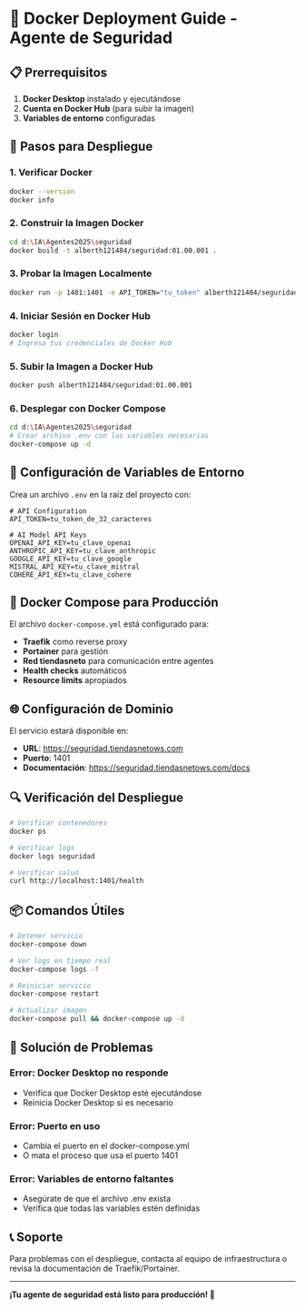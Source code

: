# 🐳 Docker Deployment Guide - Agente de Seguridad

## 📋 Prerrequisitos

1. **Docker Desktop** instalado y ejecutándose
2. **Cuenta en Docker Hub** (para subir la imagen)
3. **Variables de entorno** configuradas

## 🚀 Pasos para Despliegue

### 1. Verificar Docker
```bash
docker --version
docker info
```

### 2. Construir la Imagen Docker
```bash
cd d:\IA\Agentes2025\seguridad
docker build -t alberth121484/seguridad:01.00.001 .
```

### 3. Probar la Imagen Localmente
```bash
docker run -p 1401:1401 -e API_TOKEN="tu_token" alberth121484/seguridad:01.00.001
```

### 4. Iniciar Sesión en Docker Hub
```bash
docker login
# Ingresa tus credenciales de Docker Hub
```

### 5. Subir la Imagen a Docker Hub
```bash
docker push alberth121484/seguridad:01.00.001
```

### 6. Desplegar con Docker Compose
```bash
cd d:\IA\Agentes2025\seguridad
# Crear archivo .env con las variables necesarias
docker-compose up -d
```

## 🔧 Configuración de Variables de Entorno

Crea un archivo `.env` en la raíz del proyecto con:

```env
# API Configuration
API_TOKEN=tu_token_de_32_caracteres

# AI Model API Keys
OPENAI_API_KEY=tu_clave_openai
ANTHROPIC_API_KEY=tu_clave_anthropic
GOOGLE_API_KEY=tu_clave_google
MISTRAL_API_KEY=tu_clave_mistral
COHERE_API_KEY=tu_clave_cohere
```

## 🐳 Docker Compose para Producción

El archivo `docker-compose.yml` está configurado para:
- **Traefik** como reverse proxy
- **Portainer** para gestión
- **Red tiendasneto** para comunicación entre agentes
- **Health checks** automáticos
- **Resource limits** apropiados

## 🌐 Configuración de Dominio

El servicio estará disponible en:
- **URL**: https://seguridad.tiendasnetows.com
- **Puerto**: 1401
- **Documentación**: https://seguridad.tiendasnetows.com/docs

## 🔍 Verificación del Despliegue

```bash
# Verificar contenedores
docker ps

# Verificar logs
docker logs seguridad

# Verificar salud
curl http://localhost:1401/health
```

## 📦 Comandos Útiles

```bash
# Detener servicio
docker-compose down

# Ver logs en tiempo real
docker-compose logs -f

# Reiniciar servicio
docker-compose restart

# Actualizar imagen
docker-compose pull && docker-compose up -d
```

## 🚨 Solución de Problemas

### Error: Docker Desktop no responde
- Verifica que Docker Desktop esté ejecutándose
- Reinicia Docker Desktop si es necesario

### Error: Puerto en uso
- Cambia el puerto en el docker-compose.yml
- O mata el proceso que usa el puerto 1401

### Error: Variables de entorno faltantes
- Asegúrate de que el archivo .env exista
- Verifica que todas las variables estén definidas

## 📞 Soporte

Para problemas con el despliegue, contacta al equipo de infraestructura o revisa la documentación de Traefik/Portainer.

---

**¡Tu agente de seguridad está listo para producción! 🎉**